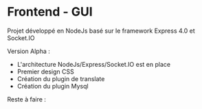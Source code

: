 # Frontend - GUI

Projet développé en NodeJs basé sur le framework Express 4.0 et Socket.IO

Version Alpha : 

- L'architecture NodeJs/Express/Socket.IO est en place
- Premier design CSS
- Création du plugin de translate
- Création du plugin Mysql

Reste à faire : 

